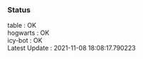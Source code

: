 ### Status


table : OK  
hogwarts : OK  
icy-bot : OK  
Latest Update : 2021-11-08 18:08:17.790223
